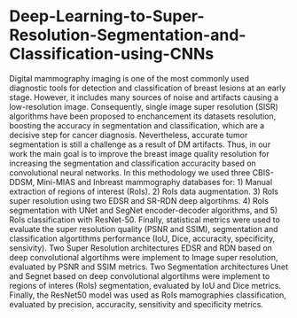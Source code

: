 # Deep-Learning-to-Super-Resolution-Segmentation-and-Classification-using-CNNs

Digital mammography imaging is one of the most commonly used diagnostic tools for detection and classification of breast lesions at an early stage. However, it includes many sources of noise and artifacts causing a low-resolution image. Consequently, single image super resolution (SISR) algorithms have been proposed to enchancement its datasets resolution, boosting the accuracy in segmentation and classification, which are a decisive step for cancer diagnosis. Nevertheless, accurate tumor segmentation is still a challenge as a result of DM artifacts. Thus, in our work the main goal is to improve the breast image quality resolution for increasing the segmentation and classification accuracity based on convolutional neural networks. In this methodology we used three CBIS-DDSM, Mini-MIAS and Inbreast mammography databases for: 1) Manual extraction of regions of interest (RoIs). 2) RoIs data augmentation. 3) RoIs super resolution using two EDSR and SR-RDN deep algortihms. 4) RoIs segmentation with UNet and SegNet encoder-decoder algorithms, and 5) RoIs classification with ResNet-50. Finally, statistical metrics were used to evaluate the super resolution quality (PSNR and SSIM), segmentation and classification algortithms performance (IoU, Dice, accuracity, specificity, sensivity).
Two Super Resolution architectures EDSR and RDN based on deep convolutional algortihms were implement to Image super resolution, evaluated by PSNR and SSIM metrics.
 Two Segmentation architectures Unet and Segnet based on deep convolutional algortihms were implement to regions of interes (RoIs) segmentation, evaluated by IoU and Dice metrics. Finally, the ResNet50 model was used as RoIs mamographies classification, evaluated by precision, accuracity, sensitivity and specificity metrics.
